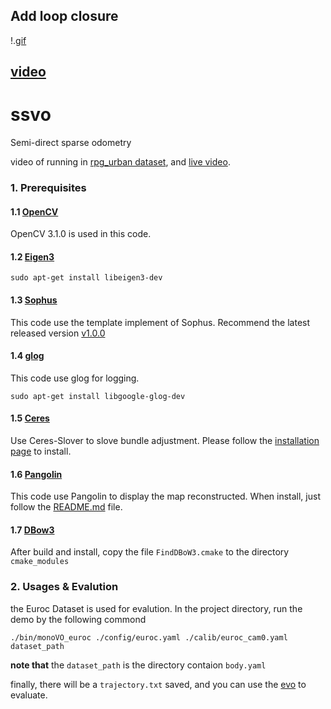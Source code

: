 ## Add loop closure

!.[gif](https://github.com/JHzss/ssvo/tree/loop_closure/demo/vio_2.gif)

[video](https://youtu.be/X2_8uConcNM)
---
# ssvo

Semi-direct sparse odometry

video of running in [rpg_urban dataset](https://www.youtube.com/watch?v=2AnIj_QFtow), and [live video](https://www.youtube.com/watch?v=ISGDrrDcUB0).

### 1. Prerequisites

#### 1.1 [OpenCV](http://opencv.org)
OpenCV 3.1.0 is used in this code.

#### 1.2 [Eigen3](http://eigen.tuxfamily.org/index.php?title=Main_Page)
```shell
sudo apt-get install libeigen3-dev
```

#### 1.3 [Sophus](https://github.com/strasdat/Sophus)
This code use the template implement of Sophus. Recommend the latest released version [v1.0.0](https://github.com/strasdat/Sophus/tree/v1.0.0)

#### 1.4 [glog](https://github.com/google/glog)
This code use glog for logging.
```shell
sudo apt-get install libgoogle-glog-dev
```

#### 1.5 [Ceres](http://ceres-solver.org/installation.html)
Use Ceres-Slover to slove bundle adjustment. Please follow the [installation page](http://ceres-solver.org/installation.html#section-customizing) to install.

#### 1.6 [Pangolin](https://github.com/stevenlovegrove/Pangolin)
This code use Pangolin to display the map reconstructed. When install, just follow the [README.md](https://github.com/stevenlovegrove/Pangolin/blob/master/README.md) file.

#### 1.7 [DBow3](https://github.com/kokerf/DBow3)
After build and install, copy the file `FindDBoW3.cmake` to the directory `cmake_modules`

### 2. Usages & Evalution
the Euroc Dataset is used for evalution. In the project directory, run the demo by the following commond
```shell
./bin/monoVO_euroc ./config/euroc.yaml ./calib/euroc_cam0.yaml dataset_path
```
**note that** the `dataset_path` is the directory contaion `body.yaml`

finally, there will be a `trajectory.txt` saved, and you can use the [evo](https://github.com/MichaelGrupp/evo) to evaluate.
